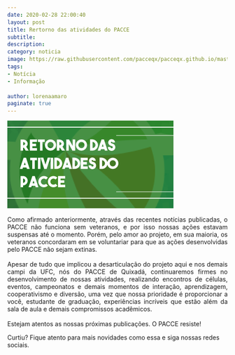 ```yaml
---
date: 2020-02-28 22:00:40
layout: post
title: Rertorno das atividades do PACCE
subtitle: 
description: 
category: noticia
image: https://raw.githubusercontent.com/pacceqx/pacceqx.github.io/master/assets/pic/2020-02-28/retorno-site.png
tags:
- Notícia
- Informação

author: lorenaamaro
paginate: true
---
```


![](https://raw.githubusercontent.com/pacceqx/pacceqx.github.io/master/assets/pic/2020-02-28/retorno-site.png)

<p style="text-align: justify">
Como afirmado anteriormente, através das recentes notícias publicadas, o PACCE não funciona sem veteranos, e por isso nossas ações estavam suspensas até o momento. Porém, pelo amor ao projeto, em sua maioria, os veteranos concordaram em se voluntariar para que as ações desenvolvidas pelo PACCE não sejam extinas.
<br><br>
Apesar de tudo que implicou a desarticulação do projeto aqui e nos demais campi da UFC, nós do PACCE de Quixadá, continuaremos firmes no desenvolvimento de nossas atividades, realizando encontros de células, eventos, campeonatos e demais momentos de interação, aprendizagem, cooperativismo e diversão, uma vez que nossa prioridade é proporcionar a você, estudante de graduação, experiências incríveis que estão além da sala de aula e demais compromissos acadêmicos.
<br><br>
Estejam atentos as nossas próximas publicações. O PACCE resiste!
</p>



Curtiu? Fique atento para mais novidades como essa e siga nossas redes sociais.